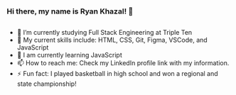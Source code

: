 ### Hi there, my name is Ryan Khazal! 👋

##
- 🔭 I’m currently studying Full Stack Engineering at Triple Ten
- 🌱 My current skills include: HTML, CSS, Git, Figma, VSCode, and JavaScript
- 🤔 I am currently learning JavaScript
- 📫 How to reach me: Check my LinkedIn profile link with my information.
- ⚡ Fun fact: I played basketball in high school and won a regional and state championship!


